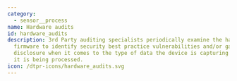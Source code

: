 ```yaml
---
category: 
  - sensor__process
name: Hardware audits
id: hardware_audits
description: 3rd Party auditing specialists periodically examine the hardware &
  firmware to identify security best practice vulnerabilities and/or gaps in
  disclosure when it comes to the type of data the device is capturing and how
  it is being processed.
icon: /dtpr-icons/hardware_audits.svg
---
```

